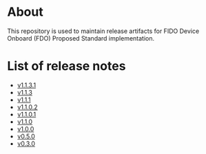 # About
This repository is used to maintain release artifacts for FIDO Device Onboard (FDO) Proposed
Standard implementation.

# List of release notes

- [v1.1.3.1](release-notes-v1.1.3.1.md)
- [v1.1.3](release-notes-v1.1.3.md)
- [v1.1.1](release-notes-v1.1.1.md)
- [v1.1.0.2](release-notes-v1.1.0.2.md)
- [v1.1.0.1](release-notes-v1.1.0.1.md)
- [v1.1.0](release-notes-v1.1.0.md)
- [v1.0.0](release-notes-v1.0.0.md)
- [v0.5.0](release-notes-v0.5.0.md)
- [v0.3.0](release-notes-v0.3.0.md)
